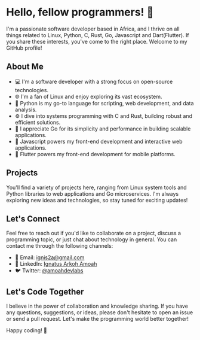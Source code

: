 # Hello, fellow programmers! 👋

I'm a passionate software developer based in Africa, and I thrive on all things related to Linux, Python, C, Rust, Go, Javascript and Dart(Flutter). If you share these interests, you've come to the right place. Welcome to my GitHub profile!

## About Me

- 💻 I'm a software developer with a strong focus on open-source technologies.
- 🌐 I'm a fan of Linux and enjoy exploring its vast ecosystem.
- 🐍 Python is my go-to language for scripting, web development, and data analysis.
- ⚙️ I dive into systems programming with C and Rust, building robust and efficient solutions.
- 🚀 I appreciate Go for its simplicity and performance in building scalable applications.
- 🌟 Javascript powers my front-end development and interactive web applications.
- 📱 Flutter powers my front-end development for mobile platforms.

## Projects

You'll find a variety of projects here, ranging from Linux system tools and Python libraries to web applications and Go microservices. I'm always exploring new ideas and technologies, so stay tuned for exciting updates!

## Let's Connect

Feel free to reach out if you'd like to collaborate on a project, discuss a programming topic, or just chat about technology in general. You can contact me through the following channels:

- 📧 Email: [ignis2a@gmail.com](mailto:ignis2a@gmail.com)
- 💬 LinkedIn: [Ignatus Arkoh Amoah](https://www.linkedin.com/in/ignatus-arkoh-amoah-0313011a6/)
- 🐦 Twitter: [@amoahdevlabs](https://twitter.com/amoahdevlabs)

## Let's Code Together

I believe in the power of collaboration and knowledge sharing. If you have any questions, suggestions, or ideas, please don't hesitate to open an issue or send a pull request. Let's make the programming world better together!

Happy coding! 🚀
